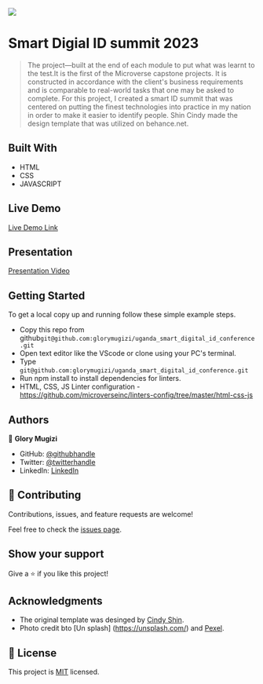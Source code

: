 ![](https://img.shields.io/badge/Microverse-blueviolet)

# Smart Digial ID summit 2023

> The project—built at the end of each module to put what was learnt to the test.It is the first of the Microverse capstone projects. It is constructed in accordance with the client's business requirements and is comparable to real-world tasks that one may be asked to complete. For this project, I created a smart ID summit that was centered on putting the finest technologies into practice in my nation in order to make it easier to identify people. Shin Cindy made the design template that was utilized on behance.net.

## Built With

- HTML
- CSS
- JAVASCRIPT

## Live Demo

[Live Demo Link](https://glorymugizi.github.io/uganda_smart_digital_id_conference/)

## Presentation

[Presentation Video](https://www.loom.com/share/cd9393f427f2473e96af33d3a369e688)

## Getting Started

To get a local copy up and running follow these simple example steps.

- Copy this repo from github`git@github.com:glorymugizi/uganda_smart_digital_id_conference.git`
- Open text editor like the VScode or clone using your PC's terminal.
- Type `git@github.com:glorymugizi/uganda_smart_digital_id_conference.git`
- Run npm install to install dependencies for linters.
- HTML, CSS, JS Linter configuration - https://github.com/microverseinc/linters-config/tree/master/html-css-js

## Authors

👤 **Glory Mugizi**

- GitHub: [@githubhandle](https://github.com/glorymugizi)
- Twitter: [@twitterhandle]()
- LinkedIn: [LinkedIn]()

## 🤝 Contributing

Contributions, issues, and feature requests are welcome!

Feel free to check the [issues page](https://github.com/glorymugizi/uganda_smart_digital_id_conference/issues).

## Show your support

Give a ⭐️ if you like this project!

## Acknowledgments

- The original template was desinged by [Cindy Shin](https://www.behance.net/gallery/29845175/CC-Global-Summit-2015).
- Photo credit bto [Un splash] (https://unsplash.com/) and [Pexel](https://www.pexels.com/).

## 📝 License

This project is [MIT](./MIT.md) licensed.
